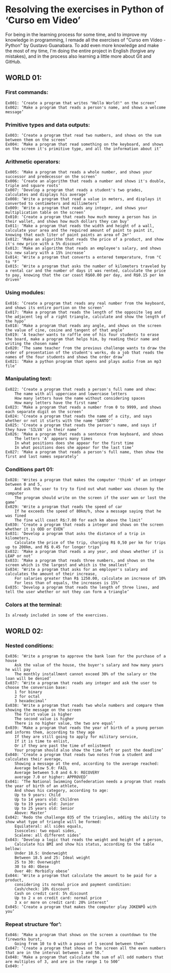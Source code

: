 # Resolving the exercises in Python of ‘Curso em Video’

For being in the learning process for some time, and to improve my knowledge in programming, I remade all the exercises of "Curso em Vídeo - Python" by Gustavo Guanabara.
To add even more knowledge and make the most of my time, I'm doing the entire project in English (forgive any mistakes), and in the process also learning a little more about Git and GitHub.

## WORLD 01:
### First commands:
	Ex001: ‘Create a program that writes "Hello World!" on the screen’
	Ex002: ‘Make a program that reads a person's name, and shows a welcome message’

### Primitive types and data outputs:
	Ex003: ‘Create a program that read two numbers, and shows on the sum between them on the screen’
	Ex004: ‘Make a program that read something on the keyboard, and shows on the screen it's primitive type, and all the information about it’

### Arithmetic operators:
	Ex005: ‘Make a program that reads a whole number, and shows your successor and predecessor on the screen’
	Ex006: ‘Create an algorithm that reads a number and shows it's double, triple and square roots’
	Ex007: ‘Develop a program that reads a student's two grades, calculates and displays his average’
	Ex008: ‘Write a program that read a value in meters, and displays it converted to centimeters and millimeters’
	Ex009: ‘Write a program that reads any integer, and shows your multiplication table on the screen’
	Ex010: ‘Create a program that reads how much money a person has in their wallet, and shows how much dollars they can buy’
	Ex011: ‘Make a program that reads the width and height of a wall, calculate your area and the required amount of paint to paint it, knowing that each liter of paint paints an area of 2m²’
	Ex012: ‘Make an algorithm that reads the price of a product, and show it's new price with a 5% discount’
	Ex013: ‘Make an algorithm that reads an employee's salary, and shows his new salary with a 15% increase’
	Ex014: ‘Write a program that converts a entered temperature, from °C to °F’
	Ex015: ‘Write a program that asks the number of kilometers traveled by a rental car and the number of days it was rented, calculate the price to pay, knowing that the car coast R$60.00 per day, and R$0.15 per km driven’

### Using modules: 
	Ex016: ‘Create a program that reads any real number from the keyboard, and shows its entire portion on the screen’
	Ex017: ‘Make a program that reads the length of the opposite leg and the adjacent leg of a right triangle, calculate and show the length of the hypo’
	Ex018: ‘Make a program that reads any angle, and shows on the screen the value of cine, cosine and tangent of that angle’
	Ex019: ‘A teacher wants to raffle one of his four students to erase the board, make a program that helps him, by reading their name and writing the chosen name’
	Ex020: ‘The same teacher from the previous challenge wants to draw the order of presentation of the student's works, do a job that reads the names of the four students and shows the order draw’
	Ex021: ‘Make a python program that opens and plays audio from an mp3 file’

### Manipulating text:
	Ex022: ‘Create a program that reads a person's full name and show:
		The name with all uppercase and lowercase letters
		How many letters have the name without considering spaces
		How many letters have the first name’
	Ex023: ‘Make a program that reads a number from 0 to 9999, and shows each separate digit on the screen’
	Ex024: ‘Create a program that reads the name of a city, and says whether or not it starts with the name 'SANTO'’
	Ex025: ‘Create a program that reads the person's name, and says if they have 'SILVA' in their name’
	Ex026: ‘Make a program that reads a sentence from keyboard, and shows
		The letters 'A' appears many times
		In what positions does she appear for the first time
		In what positions does she appear for the last time’
	Ex027: ‘Make a program that reads a person's full name, then show the first and last names separately’

### Conditions part 01:
	Ex028: 'Writes a program that makes the computer 'think' of an integer between 0 and 5,
		And ask the user to try to find out what number was chosen by the computer
		The program should write on the screen if the user won or lost the game’
	Ex029: 'Write a program that reads the speed of car
		If he exceeds the speed of 80km/h, show a message saying that he was fined
		The fine will coast R$:7.00 for each km above the limit’
	Ex030: ‘Create a program that reads a integer and shows on the screen whether it is ODD or EVEN’
	Ex031: ‘Develop a program that asks the distance of a trip in kilometers,
		Calculate the price of the trip, charging R$ 0,50 per km for trips up to 200km, and R$ 0.45 for longer trips’
	Ex032: ‘Make a program that reads a any year, and shows whether if is LEAP or not’
	Ex033: ‘Make a program that reads three numbers, and shows on the screen which is the largest and which is the smallest’
	Ex034: ‘Write a program that asks for an employer's salary and calculates the amount of their increase,
		For salaries greater than R$ 1250.00, calculate an increase of 10%
		For less than of equals, the increases is 15%’
	Ex035: ‘Develop a program that reads the length of three lines, and tell the user whether or not they can form a triangle’

### Colors at the terminal:
	Is already included in some of the exercises.

## WORLD 02:
### Nested conditions:
	Ex036: ‘Write a program to approve the bank loan for the purchase of a house
		Ask the value of the house, the buyer's salary and how many years he will pay
		The monthly installment cannot exceed 30% of the salary or the loan will be denied’
	Ex037: ‘Write a program that reads any integer and ask the user to choose the conversion base:
		1 for binary
		2 for octal
		3 hexadecimal’
	Ex038: ‘Write a program that reads two whole numbers and compare them showing the message on the screen
		The first value is higher
		The second value is higher
		There is no higher value, the two are equal’
	Ex039: ‘Make a program that reads the year of birth of a young person and informs them, according to they age
		If they are still going to apply for military service,
		If it is time to enlist,
		Or if they are past the time of enlistment
		Your program should also show the time left or past the deadline’
	Ex040: ‘Create a program that reads two notes from a student and calculates their average,
		Showing a message at the end, according to the average reached:
		Average below 5.0: FAIL
		Average between 5.0 and 6.9: RECOVERY
		average 7.0 or higher: APPROVED’
	Ex041: ‘The National Swimming Confederation needs a program that reads the year of birth of an athlete,
		And shows his category, according to age:
		Up to 9 years: Child
		Up to 14 years old: Children
		Up to 19 years old: Junior
		Up to 25 years old: Senior
		Above: Master’
	Ex042: ‘Redo the challenge 035 of the triangles, adding the ability to show what type of triangle will be formed:
		Equilateral: all sides equals,
		Isosceles: two equal sides,
		Scalene: all different sides’
	Ex043: ‘Develop a logic that reads the weight and height of a person,
		Calculate his BMI and show his status, according to the table bellow:
		Under 18.5: Underweight
		Between 18.5 and 25: Ideal weight
		25 to 30: Overweight
		30 to 40: Obese
		Over 40: Morbidly obese’
	Ex044: ‘Write a program that calculate the amount to be paid for a product,
		considering its normal price and payment condition:
		Cash/check: 10% discount
		Cash on credit card: 5% discount
		Up to 2 x on credit card: normal price
		3 x or more on credit card: 20% interest’
	Ex045: ‘Create a program that makes the computer play JOKENPÔ with you’

### Repeat structure ‘for’:
	Ex046: ‘Make a program that shows on the screen a countdown to the fireworks burst,
		Going from 10 to 0 with a pause of 1 second between them’
	Ex047: ‘Create a program that shows on the screen all the even numbers that are in the interval between 1 and 50.’
	Ex048: ‘Make a program that calculate the sum of all odd numbers that are multiples of 3, and are in the range 1 to 500’
	Ex049: ‘
